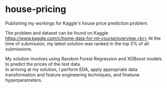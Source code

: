 # house-pricing
Publishing my workings for Kaggle's house price prediction problem.

The problem and dataset can be found on Kaggle https://www.kaggle.com/c/home-data-for-ml-course/overview.<br>
At the time of submission, my latest solution was ranked in the top 5% of all submissions.

My solution involves using Random Forest Regression and XGBoost models to predict the prices of the test data.<br>
In arriving at my solution, I perform EDA, apply appropriate data transformation and feature engineering techniques, and finetune hyperparameters.
